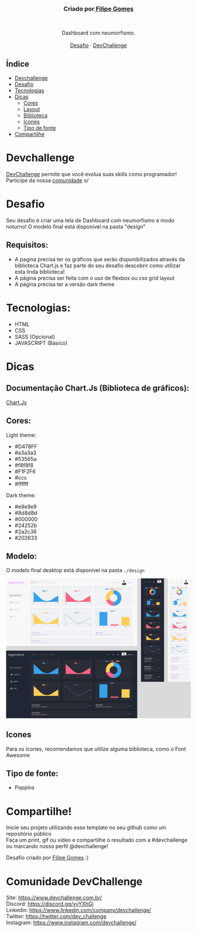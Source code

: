 <h3 align="center">Criado por<a href="https://github.com/LipzDev"> Filipe Gomes</a></h3>
 <br />
  <p align="center">
     Dashboard com neumorfismo.
       <br />
    <br />
    <a href="https://github.com/LipzDev/Desafio-Dashboard">Desafio</a>
    ·
    <a href="https://www.devchallenge.com.br/">DevChallenge</a>
  </p>
</p>

## Índice

* [Devchallenge](#devchallenge) 
* [Desafio](#desafio)
* [Tecnologias](#tecnologias)
* [Dicas](#dicas)  
  * [Cores](#cores)
  * [Layout](#layout)
  * [Biblioteca](#biblioteca)
  * [Icones](#icones)
  * [Tipo de fonte](#tipo-de-fonte)
* [Compartilhe](#compartilhe)

# Devchallenge
<a href="https://devchallenge.now.sh/"> DevChallenge</a> permite que você evolua suas skills como programador! Participe da nossa <a href="https://discord.gg/yvYXhGj">comunidade</a> o/

# Desafio
Seu desafio é criar uma tela de Dashboard com neumorfismo e modo noturno! O modelo final está disponível na pasta "design"

## Requisitos:
- A pagina precisa ter os gráficos que serão disponibilizados através da biblioteca Chart.js e faz parte do seu desafio descobrir como utilizar esta linda biblioteca!<br>
- A página precisa ser feita com o uso de flexbox ou css grid layout<br>
- A página precisa ter a versão dark theme<br>


# Tecnologias: 
- HTML
- CSS
- SASS (Opcional)
- JAVASCRIPT (Básico)

# Dicas

## Documentação Chart.Js (Biblioteca de gráficos):

<a href="https://www.chartjs.org/docs/latest/charts/doughnut.html">Chart.Js</a>

## Cores:

Light theme:
- #D478FF
- #a3a3a3
- #53565a
- #f8f8f8
- #F1F2F6
- #ccc
- #ffffff

Dark theme:
- #e9e9e9
- #8d8d8d
- #000000
- #24252b
- #2a2c36
- #202633

## Modelo:
O modelo final desktop está disponível na pasta `./design`<br>

<p align="center">
    <img src="./.github/layout.png" alt="Layout" width="1000">
</p>

## Icones
Para os ícones, recomendamos que utilize alguma biblioteca, como o Font Awesome

## Tipo de fonte:
- Poppins

# Compartilhe!
Inicie seu projeto utilizando esse template no seu github como um repositório público<br>
Faça um print, gif ou vídeo e compartilhe o resultado com a #devchallenge ou marcando nosso perfil @devchallenge!<br>

Desafio criado por  <a href="https://www.linkedin.com/in/LipzDev">Filipe Gomes</a> :)

# Comunidade DevChallenge
Site: https://www.devchallenge.com.br/ <br>
Discord: https://discord.gg/yvYXhGj <br>
Linkedin: https://www.linkedin.com/company/devchallenge/<br>
Twitter: https://twitter.com/dev_challenge<br>
Instagram: https://www.instagram.com/devchallenge/<br>
